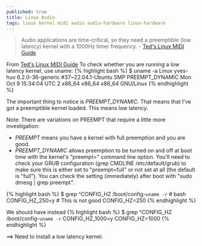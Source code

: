 ```yaml
---
published: true
title: Linux Audio
tags: linux kernel midi audio audio-hardware linux-hardware
---
```

> Audio applications are time-critical, so they need a preemptible (low latency) kernel with a 1000Hz timer frequency. - [Ted's Linux MIDI Guide](http://www.tedfelix.com/linux/linux-midi.html)

From [Ted's Linux MIDI Guide](http://www.tedfelix.com/linux/linux-midi.html)
To check whether you are running a low latency kernel, use uname:
{% highlight bash %}
$ uname -a
Linux yves-huv 6.2.0-36-generic #37~22.04.1-Ubuntu SMP PREEMPT_DYNAMIC Mon Oct  9 15:34:04 UTC 2 x86_64 x86_64 x86_64 GNU/Linux
{% endhighlight %}

The important thing to notice is _PREEMPT_DYNAMIC_. That means that I've got a preemptible kernel loaded. This means low latency.

Note: There are variations on PREEMPT that require a little more investigation:
- _PREEMPT_ means you have a kernel with full preemption and you are good. 
- _PREEMPT_DYNAMIC_ allows preemption to be turned on and off at boot time with the kernel's "preempt=" command line option. You'll need to check your GRUB configuration (grep CMDLINE /etc/default/grub) to make sure this is either set to "preempt=full" or not set at all (the default is "full"). You can check the setting (immediately) after boot with "sudo dmesg | grep preempt".

{% highlight bash %}
$ grep ^CONFIG_HZ /boot/config-`uname -r` # bash
CONFIG_HZ_250=y   # This is not good
CONFIG_HZ=250
{% endhighlight %}

We should have instead
{% highlight bash %}
$ grep ^CONFIG_HZ /boot/config-`uname -r`
CONFIG_HZ_1000=y
CONFIG_HZ=1000
{% endhighlight %}

==> Need to install a low latency kernel.

